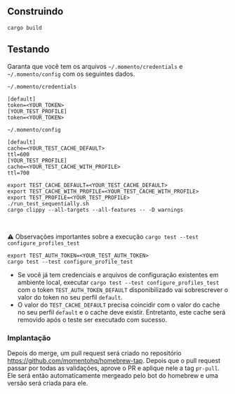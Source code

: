 ## Construindo

```
cargo build
```

## Testando

Garanta que você tem os arquivos `~/.momento/credentials` e `~/.momento/config` com os seguintes dados.

`~/.momento/credentials`

```
[default]
token=<YOUR_TOKEN>
[YOUR_TEST_PROFILE]
token=<YOUR_TOKEN>
```

`~/.momento/config`

```
[default]
cache=<YOUR_TEST_CACHE_DEFAULT>
ttl=600
[YOUR_TEST_PROFILE]
cache=<YOUR_TEST_CACHE_WITH_PROFILE>
ttl=700
```

```
export TEST_CACHE_DEFAULT=<YOUR_TEST_CACHE_DEFAULT>
export TEST_CACHE_WITH_PROFILE=<YOUR_TEST_CACHE_WITH_PROFILE>
export TEST_PROFILE=<YOUR_TEST_PROFILE>
./run_test_sequentially.sh
cargo clippy --all-targets --all-features -- -D warnings
```

<br>

:warning: Observações importantes sobre a execução `cargo test --test configure_profiles_test`

```
export TEST_AUTH_TOKEN=<YOUR_TEST_AUTH_TOKEN>
cargo test --test configure_profile_test
```

- Se você já tem credenciais e arquivos de configuração existentes em ambiente local, executar `cargo test --test configure_profiles_test` com o token `TEST_AUTH_TOKEN_DEFAULT` disponibilizado vai sobrescrever o valor do token no seu perfil `default`.
- O valor do `TEST_CACHE_DEFAULT` precisa coincidir com o valor do cache no seu perfil `default` e o cache deve existir. Entretanto, este cache será removido após o teste ser executado com sucesso.
  
### Implantação

Depois do merge, um pull request será criado no repositório https://github.com/momentohq/homebrew-tap. Depois que o pull request passar por todas as validações, aprove o PR e aplique nele a tag `pr-pull`. Ele será então automaticamente mergeado pelo bot do homebrew e uma versão será criada para ele.